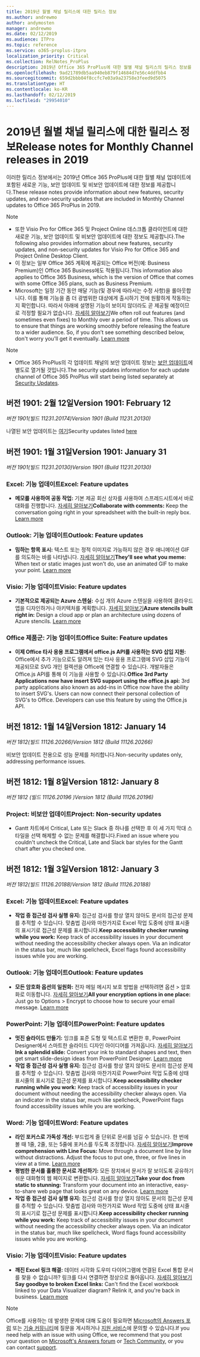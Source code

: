 ```yaml
---
title: 2019년 월별 채널 릴리스에 대한 릴리스 정보
ms.author: andrewmo
author: andymosten
manager: andrewmo
ms.date: 02/12/2019
ms.audience: ITPro
ms.topic: reference
ms.service: o365-proplus-itpro
localization_priority: Critical
ms.collection: RelNotes_ProPlus
description: 2019년 Office 365 ProPlus에 대한 월별 채널 릴리스의 릴리스 정보를 IT 전문가에게 제공합니다.
ms.openlocfilehash: 9ad21789db5aa940eb879f14684d7e56c4ddfbb4
ms.sourcegitcommit: 659d2bbb04f8ccfc7e03a9a23758e3feed9d5075
ms.translationtype: HT
ms.contentlocale: ko-KR
ms.lasthandoff: 02/12/2019
ms.locfileid: "29954010"
---
```

# <a name="release-notes-for-monthly-channel-releases-in-2019"></a><span data-ttu-id="c7aa7-103">2019년 월별 채널 릴리스에 대한 릴리스 정보</span><span class="sxs-lookup"><span data-stu-id="c7aa7-103">Release notes for Monthly Channel releases in 2019</span></span>

<span data-ttu-id="c7aa7-104">이러한 릴리스 정보에서는 2019년 Office 365 ProPlus에 대한 월별 채널 업데이트에 포함된 새로운 기능, 보안 업데이트 및 비보안 업데이트에 대한 정보를 제공합니다.</span><span class="sxs-lookup"><span data-stu-id="c7aa7-104">These release notes provide information about new features, security updates, and non-security updates that are included in Monthly Channel updates to Office 365 ProPlus in 2019.</span></span>
 
 > [!NOTE]
> - <span data-ttu-id="c7aa7-105">또한 Visio Pro for Office 365 및 Project Online 데스크톱 클라이언트에 대한 새로운 기능, 보안 업데이트 및 비보안 업데이트에 대한 정보도 제공합니다.</span><span class="sxs-lookup"><span data-stu-id="c7aa7-105">The following also provides information about new features, security updates, and non-security updates for Visio Pro for Office 365 and Project Online Desktop Client.</span></span>
> - <span data-ttu-id="c7aa7-106">이 정보는 일부 Office 365 계획에 제공되는 Office 버전(예: Business Premium)인 Office 365 Business에도 적용됩니다.</span><span class="sxs-lookup"><span data-stu-id="c7aa7-106">This information also applies to Office 365 Business, which is the version of Office that comes with some Office 365 plans, such as Business Premium.</span></span>
> - <span data-ttu-id="c7aa7-p101">Microsoft는 일정 기간 동안 매달 기능(및 경우에 따라서는 수정 사항)을 롤아웃합니다. 이를 통해 기능을 좀 더 광범위한 대상에게 출시하기 전에 원활하게 작동하는지 확인합니다. 따라서 아래에 설명된 기능이 보이지 않더라도 곧 제공될 예정이므로 걱정할 필요가 없습니다. [자세히 알아보기](https://support.office.com/en-us/article/when-do-i-get-the-newest-features-in-for-office-365-da36192c-58b9-4bc9-8d51-bb6eed468516?ui=en-US&rs=en-US&ad=US)</span><span class="sxs-lookup"><span data-stu-id="c7aa7-p101">We often roll out features (and sometimes even fixes) to Monthly over a period of time. This allows us to ensure that things are working smoothly before releasing the feature to a wider audience. So, if you don’t see something described below, don't worry you'll get it eventually. [Learn more](https://support.office.com/en-us/article/when-do-i-get-the-newest-features-in-for-office-365-da36192c-58b9-4bc9-8d51-bb6eed468516?ui=en-US&rs=en-US&ad=US)</span></span>

 > [!NOTE]
> - <span data-ttu-id="c7aa7-111">Office 365 ProPlus의 각 업데이트 채널의 보안 업데이트 정보는 [보안 업데이트](office365-proplus-security-updates.md)에 별도로 열거될 것입니다.</span><span class="sxs-lookup"><span data-stu-id="c7aa7-111">The security updates information for each update channel of Office 365 ProPlus will start being listed separately at [Security Updates](office365-proplus-security-updates.md).</span></span> 

## <a name="version-1901-february-12"></a><span data-ttu-id="c7aa7-112">버전 1901: 2월 12일</span><span class="sxs-lookup"><span data-stu-id="c7aa7-112">Version 1901: February 12</span></span>
<span data-ttu-id="c7aa7-113">*버전 1901(빌드 11231.20174)*</span><span class="sxs-lookup"><span data-stu-id="c7aa7-113">*Version 1901 (Build 11231.20130)*</span></span> 

<span data-ttu-id="c7aa7-114">나열된 보안 업데이트는 [여기](office365-proplus-security-updates.md)</span><span class="sxs-lookup"><span data-stu-id="c7aa7-114">Security updates listed [here](office365-proplus-security-updates.md)</span></span>

## <a name="version-1901-january-31"></a><span data-ttu-id="c7aa7-115">버전 1901: 1월 31일</span><span class="sxs-lookup"><span data-stu-id="c7aa7-115">Version 1901: January 31</span></span>
<span data-ttu-id="c7aa7-116">*버전 1901(빌드 11231.20130)*</span><span class="sxs-lookup"><span data-stu-id="c7aa7-116">*Version 1901 (Build 11231.20130)*</span></span> 

### <a name="excel-feature-updates"></a><span data-ttu-id="c7aa7-117">Excel: 기능 업데이트</span><span class="sxs-lookup"><span data-stu-id="c7aa7-117">Excel: Feature updates</span></span>

- <span data-ttu-id="c7aa7-p102">**메모를 사용하여 공동 작업:** 기본 제공 회신 상자를 사용하여 스프레드시트에서 바로 대화를 진행합니다. [자세히 알아보기](https://support.office.com/article/bdcc9f5d-38e2-45b4-9a92-0b2b5c7bf6f8)</span><span class="sxs-lookup"><span data-stu-id="c7aa7-p102">**Collaborate with comments:** Keep the conversation going right in your spreadsheet with the built-in reply box. [Learn more](https://support.office.com/article/bdcc9f5d-38e2-45b4-9a92-0b2b5c7bf6f8)</span></span>

### <a name="outlook-feature-updates"></a><span data-ttu-id="c7aa7-120">Outlook: 기능 업데이트</span><span class="sxs-lookup"><span data-stu-id="c7aa7-120">Outlook: Feature updates</span></span>

- <span data-ttu-id="c7aa7-p103">**밈하는 항목 표시:** 텍스트 또는 정적 이미지로 가능하지 않은 경우 애니메이션 GIF를 의도하는 바를 나타냅니다. [자세히 알아보기](https://support.office.com/article/114BB251-861F-41CD-B20F-7E7289630C5B)</span><span class="sxs-lookup"><span data-stu-id="c7aa7-p103">**They'll see what you meme:** When text or static images just won't do, use an animated GIF to make your point. [Learn more](https://support.office.com/article/114BB251-861F-41CD-B20F-7E7289630C5B)</span></span>
 
### <a name="visio-feature-updates"></a><span data-ttu-id="c7aa7-123">Visio: 기능 업데이트</span><span class="sxs-lookup"><span data-stu-id="c7aa7-123">Visio: Feature updates</span></span>

- <span data-ttu-id="c7aa7-p104">**기본적으로 제공되는 Azure 스텐실:** 수십 개의 Azure 스텐실을 사용하여 클라우드 앱을 디자인하거나 아키텍처를 계획합니다. [자세히 알아보기](https://support.office.com/article/efbb25e7-c80e-42e1-b1ad-7ef630ff01b7)</span><span class="sxs-lookup"><span data-stu-id="c7aa7-p104">**Azure stencils built right in:** Design a cloud app or plan an architecture using dozens of Azure stencils. [Learn more](https://support.office.com/article/efbb25e7-c80e-42e1-b1ad-7ef630ff01b7)</span></span>

### <a name="office-suite-feature-updates"></a><span data-ttu-id="c7aa7-126">Office 제품군: 기능 업데이트</span><span class="sxs-lookup"><span data-stu-id="c7aa7-126">Office Suite: Feature updates</span></span>

- <span data-ttu-id="c7aa7-p105">**이제 Office 타사 응용 프로그램에서 office.js API를 사용하는 SVG 삽입 지원:** Office에서 추가 기능으로도 알려져 있는 타사 응용 프로그램에 SVG 삽입 기능이 제공되므로 SVG 개인 컬렉션을 Office에 연결할 수 있습니다. 개발자들은 Office.js API를 통해 이 기능을 사용할 수 있습니다.</span><span class="sxs-lookup"><span data-stu-id="c7aa7-p105">**Office 3rd Party Applications now have insert SVG support using the office.js api:** 3rd party applications also known as add-ins in Office now have the ability to insert SVG's. Users can now connect their personal collection of SVG's to Office. Developers can use this feature by using the Office.js API.</span></span>


## <a name="version-1812-january-14"></a><span data-ttu-id="c7aa7-130">버전 1812: 1월 14일</span><span class="sxs-lookup"><span data-stu-id="c7aa7-130">Version 1812: January 14</span></span>
<span data-ttu-id="c7aa7-131">*버전 1812(빌드 11126.20266)*</span><span class="sxs-lookup"><span data-stu-id="c7aa7-131">*Version 1812 (Build 11126.20266)*</span></span> 

<span data-ttu-id="c7aa7-132">비보안 업데이트 전용으로 성능 문제를 처리합니다.</span><span class="sxs-lookup"><span data-stu-id="c7aa7-132">Non-security updates only, addressing performance issues.</span></span>

## <a name="version-1812-january-8"></a><span data-ttu-id="c7aa7-133">버전 1812: 1월 8일</span><span class="sxs-lookup"><span data-stu-id="c7aa7-133">Version 1812: January 8</span></span>
<span data-ttu-id="c7aa7-134">*버전 1812 (빌드 11126.20196 )*</span><span class="sxs-lookup"><span data-stu-id="c7aa7-134">*Version 1812 (Build 11126.20196)*</span></span> 

### <a name="project-non-security-updates"></a><span data-ttu-id="c7aa7-135">Project: 비보안 업데이트</span><span class="sxs-lookup"><span data-stu-id="c7aa7-135">Project: Non-security updates</span></span>
- <span data-ttu-id="c7aa7-136">Gantt 차트에서 Critical, Late 또는 Slack 중 하나를 선택한 후 이 세 가지 막대 스타일을 선택 해제할 수 없는 문제를 해결합니다.</span><span class="sxs-lookup"><span data-stu-id="c7aa7-136">Fixed an issue where you couldn't uncheck the Critical, Late and Slack bar styles for the Gantt chart after you checked one.</span></span>

## <a name="version-1812-january-3"></a><span data-ttu-id="c7aa7-137">버전 1812: 1월 3일</span><span class="sxs-lookup"><span data-stu-id="c7aa7-137">Version 1812: January 3</span></span>
<span data-ttu-id="c7aa7-138">*버전 1812(빌드 11126.20188)*</span><span class="sxs-lookup"><span data-stu-id="c7aa7-138">*Version 1812 (Build 11126.20188)*</span></span> 

### <a name="excel-feature-updates"></a><span data-ttu-id="c7aa7-139">Excel: 기능 업데이트</span><span class="sxs-lookup"><span data-stu-id="c7aa7-139">Excel: Feature updates</span></span>

- <span data-ttu-id="c7aa7-p106">**작업 중 접근성 검사 실행 유지:** 접근성 검사를 항상 열지 않아도 문서의 접근성 문제를 추적할 수 있습니다. 맞춤법 검사와 마찬가지로 Excel 작업 도중에 상태 표시줄의 표시기로 접근성 문제를 표시합니다.</span><span class="sxs-lookup"><span data-stu-id="c7aa7-p106">**Keep accessibility checker running while you work:** Keep track of accessibility issues in your document without needing the accessibility checker always open. Via an indicator in the status bar, much like spellcheck, Excel flags found accessibility issues while you are working.</span></span> 

### <a name="outlook-feature-updates"></a><span data-ttu-id="c7aa7-142">Outlook: 기능 업데이트</span><span class="sxs-lookup"><span data-stu-id="c7aa7-142">Outlook: Feature updates</span></span>

- <span data-ttu-id="c7aa7-p107">**모든 암호화 옵션의 일원화:** 전자 메일 메시지 보호 방법을 선택하려면 옵션 > 암호화로 이동합니다. [자세히 알아보기](https://support.office.com/article/373339cb-bf1a-4509-b296-802a39d801dc)</span><span class="sxs-lookup"><span data-stu-id="c7aa7-p107">**All your encryption options in one place:** Just go to Options > Encrypt to choose how to secure your email message. [Learn more](https://support.office.com/article/373339cb-bf1a-4509-b296-802a39d801dc)</span></span>


### <a name="powerpoint-feature-updates"></a><span data-ttu-id="c7aa7-145">PowerPoint: 기능 업데이트</span><span class="sxs-lookup"><span data-stu-id="c7aa7-145">PowerPoint: Feature updates</span></span>

- <span data-ttu-id="c7aa7-p108">**멋진 슬라이드 만들기:** 잉크를 표준 도형 및 텍스트로 변환한 후, PowerPoint Designer에서 스마트한 슬라이드 디자인 아이디어를 가져옵니다. [자세히 알아보기](https://support.office.com/article/53c77d7b-dc40-45c2-b684-81415eac0617)</span><span class="sxs-lookup"><span data-stu-id="c7aa7-p108">**Ink a splendid slide:** Convert your ink to standard shapes and text, then get smart slide-design ideas from PowerPoint Designer. [Learn more](https://support.office.com/article/53c77d7b-dc40-45c2-b684-81415eac0617)</span></span>
- <span data-ttu-id="c7aa7-p109">**작업 중 접근성 검사 실행 유지:** 접근성 검사를 항상 열지 않아도 문서의 접근성 문제를 추적할 수 있습니다. 맞춤법 검사와 마찬가지로 PowerPoint 작업 도중에 상태 표시줄의 표시기로 접근성 문제를 표시합니다.</span><span class="sxs-lookup"><span data-stu-id="c7aa7-p109">**Keep accessibility checker running while you work:** Keep track of accessibility issues in your document without needing the accessibility checker always open. Via an indicator in the status bar, much like spellcheck, PowerPoint flags found accessibility issues while you are working.</span></span> 

### <a name="word-feature-updates"></a><span data-ttu-id="c7aa7-150">Word: 기능 업데이트</span><span class="sxs-lookup"><span data-stu-id="c7aa7-150">Word: Feature updates</span></span>

- <span data-ttu-id="c7aa7-p110">**라인 포커스로 가독성 개선:** 부드럽게 줄 단위로 문서를 넘길 수 있습니다. 한 번에 볼 때 1줄, 2줄, 또는 5줄에 포커스를 두도록 조정합니다. [자세히 알아보기](https://support.office.com/article/a857949f-c91e-4c97-977c-a4efcaf9b3c1)</span><span class="sxs-lookup"><span data-stu-id="c7aa7-p110">**Improve comprehension with Line Focus:** Move through a document line by line without distractions. Adjust the focus to put one, three, or five lines in view at a time. [Learn more](https://support.office.com/article/a857949f-c91e-4c97-977c-a4efcaf9b3c1)</span></span>
- <span data-ttu-id="c7aa7-p111">**평범한 문서를 훌륭한 문서로 개선하기:** 모든 장치에서 문서가 잘 보이도록 공유하기 쉬운 대화형의 웹 페이지로 변환합니다. [자세히 알아보기](https://support.office.com/article/65912b2d-8b81-41e1-ac52-c20a65ce8ecf)</span><span class="sxs-lookup"><span data-stu-id="c7aa7-p111">**Take your doc from static to stunning:** Transform your document into an interactive, easy-to-share web page that looks great on any device. [Learn more](https://support.office.com/article/65912b2d-8b81-41e1-ac52-c20a65ce8ecf)</span></span>
- <span data-ttu-id="c7aa7-p112">**작업 중 접근성 검사 실행 유지:** 접근성 검사를 항상 열지 않아도 문서의 접근성 문제를 추적할 수 있습니다. 맞춤법 검사와 마찬가지로 Word 작업 도중에 상태 표시줄의 표시기로 접근성 문제를 표시합니다.</span><span class="sxs-lookup"><span data-stu-id="c7aa7-p112">**Keep accessibility checker running while you work:** Keep track of accessibility issues in your document without needing the accessibility checker always open. Via an indicator in the status bar, much like spellcheck, Word flags found accessibility issues while you are working.</span></span> 

### <a name="visio-feature-updates"></a><span data-ttu-id="c7aa7-158">Visio: 기능 업데이트</span><span class="sxs-lookup"><span data-stu-id="c7aa7-158">Visio: Feature updates</span></span>

- <span data-ttu-id="c7aa7-p113">**깨진 Excel 링크 해결:** 데이터 시각화 도우미 다이어그램에 연결된 Excel 통합 문서를 찾을 수 없습니까? 링크를 다시 연결하면 정상으로 돌아옵니다. [자세히 알아보기](https://support.office.com/article/17211b46-d144-4ca2-9ea7-b0f48f0ae0a6)</span><span class="sxs-lookup"><span data-stu-id="c7aa7-p113">**Say goodbye to broken Excel links:** Can't find the Excel workbook linked to your Data Visualizer diagram? Relink it, and you're back in business. [Learn more](https://support.office.com/article/17211b46-d144-4ca2-9ea7-b0f48f0ae0a6)</span></span>



> [!NOTE]
> <span data-ttu-id="c7aa7-162">Office를 사용하는 데 발생한 문제에 대해 도움이 필요하면 [Microsoft의 Answers 포럼](https://answers.microsoft.com/) 또는 [기술 커뮤니티](https://techcommunity.microsoft.com/)에 질문을 게시하거나 [지원 서비스](https://support.microsoft.com/contactus)에 문의할 수 있습니다.</span><span class="sxs-lookup"><span data-stu-id="c7aa7-162">If you need help with an issue with using Office, we recommend that you post your question on [Microsoft's Answers forum](https://answers.microsoft.com/) or [Tech Community](https://techcommunity.microsoft.com/), or you can contact [support](https://support.microsoft.com/contactus).</span></span>